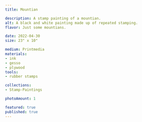 ```yaml
---
title: Mountian

description: A stamp painting of a mountian. 
alt: A black and white painting made up of repeated stamping.
flavor: Just some mountians.

date: 2022-04-30
size: 23" x 10"

medium: Printmedia
materials:
- ink
- gesso
- plywood
tools:
- rubber stamps

collections:
- Stamp-Paintings

photoAmount: 1

featured: true
published: true
---
```

